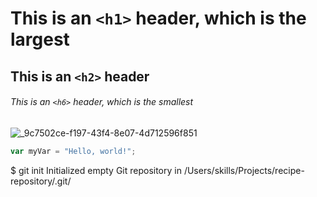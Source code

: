 # This is an `<h1>` header, which is the largest

## This is an `<h2>` header

###### This is an `<h6>` header, which is the smallest




![_9c7502ce-f197-43f4-8e07-4d712596f851](https://github.com/user-attachments/assets/5858119a-9035-49f0-8b88-8c70f6132836)



``` javascript
var myVar = "Hello, world!";
```


$ git init
Initialized empty Git repository in /Users/skills/Projects/recipe-repository/.git/
